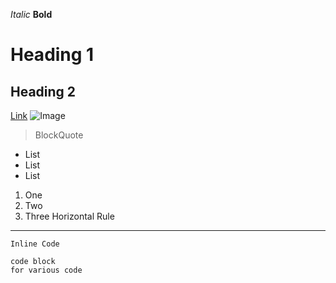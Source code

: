 *Italic*
**Bold**
# Heading 1
## Heading 2
[Link](https://github.com/ssamal12/cse15l-lab-reports/deployments/github-pages)
![Image](https://www.google.com/url?sa=i&url=https%3A%2F%2Fen.wikipedia.org%2Fwiki%2FImage&psig=AOvVaw3c2jLPbR145_S2L9WQtHgA&ust=1704999438338000&source=images&cd=vfe&ved=0CBMQjRxqFwoTCLDlr4DA04MDFQAAAAAdAAAAABAE)
> BlockQuote

* List
* List
* List
1. One
2. Two
3. Three
Horizontal Rule
***
`Inline Code`
```
code block
for various code
```
